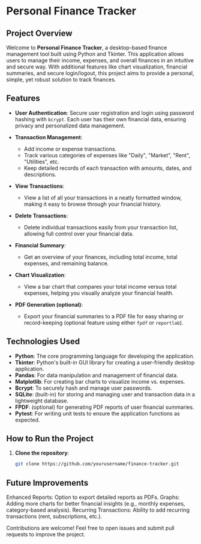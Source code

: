 # Personal Finance Tracker

## Project Overview

Welcome to **Personal Finance Tracker**, a desktop-based finance management tool built using Python and Tkinter. This application allows users to manage their income, expenses, and overall finances in an intuitive and secure way. With additional features like chart visualization, financial summaries, and secure login/logout, this project aims to provide a personal, simple, yet robust solution to track finances.

## Features

- **User Authentication**: Secure user registration and login using password hashing with `bcrypt`. Each user has their own financial data, ensuring privacy and personalized data management.
  
- **Transaction Management**:
  - Add income or expense transactions.
  - Track various categories of expenses like "Daily", "Market", "Rent", "Utilities", etc.
  - Keep detailed records of each transaction with amounts, dates, and descriptions.
  
- **View Transactions**: 
  - View a list of all your transactions in a neatly formatted window, making it easy to browse through your financial history.

- **Delete Transactions**: 
  - Delete individual transactions easily from your transaction list, allowing full control over your financial data.

- **Financial Summary**:
  - Get an overview of your finances, including total income, total expenses, and remaining balance.
  
- **Chart Visualization**: 
  - View a bar chart that compares your total income versus total expenses, helping you visually analyze your financial health.

- **PDF Generation (optional)**:
  - Export your financial summaries to a PDF file for easy sharing or record-keeping (optional feature using either `fpdf` or `reportlab`).

## Technologies Used

- **Python**: The core programming language for developing the application.
- **Tkinter**: Python's built-in GUI library for creating a user-friendly desktop application.
- **Pandas**: For data manipulation and management of financial data.
- **Matplotlib**: For creating bar charts to visualize income vs. expenses.
- **Bcrypt**: To securely hash and manage user passwords.
- **SQLite**: (built-in) for storing and managing user and transaction data in a lightweight database.
- **FPDF**: (optional) for generating PDF reports of user financial summaries.
- **Pytest**: For writing unit tests to ensure the application functions as expected.
  
## How to Run the Project

1. **Clone the repository**:
   ```bash
   git clone https://github.com/yourusername/finance-tracker.git

## Future Improvements
Enhanced Reports: Option to export detailed reports as PDFs.
Graphs: Adding more charts for better financial insights (e.g., monthly expenses, category-based analysis).
Recurring Transactions: Ability to add recurring transactions (rent, subscriptions, etc.).

Contributions are welcome! Feel free to open issues and submit pull requests to improve the project.


